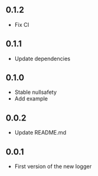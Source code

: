 ## 0.1.2

- Fix CI

## 0.1.1

- Update dependencies

## 0.1.0

- Stable nullsafety
- Add example

## 0.0.2

- Update README.md

## 0.0.1

- First version of the new logger